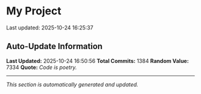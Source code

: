 # My Project


Last updated: 2025-10-24 16:25:37















































































































































































































































































































































































































































































































































































































































































































































































































































































































































































































































































































































































































































































































































































































































































































































































































































































































































































































































## Auto-Update Information

**Last Updated:** 2025-10-24 16:50:56
**Total Commits:** 1384
**Random Value:** 7334
**Quote:** _Code is poetry._

---
_This section is automatically generated and updated._